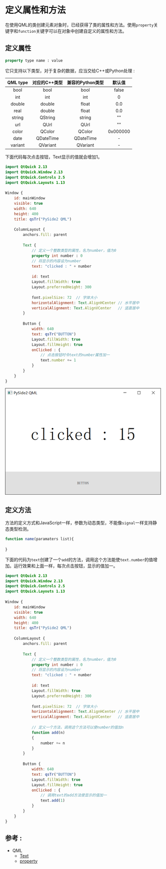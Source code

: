 # 定义属性和方法
在使用QML的类创建元素对象时，已经获得了类的属性和方法。使用`property`关键字和`function`关键字可以在对象中创建自定义的属性和方法。

## 定义属性
```QML
property type name : value
```
它只支持以下类型，对于复杂的数据，应当交给C++或Python处理 :  

| QML type | 对应的C++类型  | 兼容的Python类型 |  默认值    |
| :-:      | :-:           | :-:             | :-:        |
| bool     | bool          | bool            | false      |
| int      | int           | int             | 0          |
| double   | double        | float           | 0.0        |
| real     | double        | float           | 0.0        |
| string   | QString       | string          | ""         |
| url      | QUrl          | QUrl            | ""         |
| color    | QColor        | QColor          | 0x000000   |
| date     | QDateTime     | QDateTime       | -          |
| variant  | QVariant      | QVariant        | -          |

下面代码每次点击按钮，Text显示的值就会增加1。
```QML
import QtQuick 2.13
import QtQuick.Window 2.13
import QtQuick.Controls 2.5
import QtQuick.Layouts 1.13

Window {
    id: mainWindow
    visible: true
    width: 640
    height: 400
    title: qsTr("PySide2 QML")

    ColumnLayout {
        anchors.fill: parent

        Text {
            // 定义一个整数类型的属性，名为number，值为0
            property int number : 0
            // 将显示的内容设为number
            text: "clicked : " + number

            id: text
            Layout.fillWidth: true
            Layout.preferredHeight: 300
            
            font.pixelSize: 72  // 字体大小
            horizontalAlignment: Text.AlignHCenter // 水平居中
            verticalAlignment: Text.AlignVCenter   // 竖直居中
        }

        Button {
            width: 640
            text: qsTr("BUTTON")
            Layout.fillWidth: true
            Layout.fillHeight: true
            onClicked : {
                // 点击按钮时令text的number属性加一
                text.number += 1
            }
        }
    }
}
```

![Image](/image/qml/03.property_and_method/property.png)

## 定义方法
方法的定义方式和JavaScript一样，参数为动态类型，不能像`signal`一样支持静态类型检测。
```QML
function name(paramaters list){

}
```

下面的代码为`text`创建了一个`add`的方法，调用这个方法能使`text.number`的值增加。运行效果和上面一样，每次点击按钮，显示的值加一。
```QML
import QtQuick 2.13
import QtQuick.Window 2.13
import QtQuick.Controls 2.5
import QtQuick.Layouts 1.13

Window {
    id: mainWindow
    visible: true
    width: 640
    height: 400
    title: qsTr("PySide2 QML")

    ColumnLayout {
        anchors.fill: parent

        Text {
            // 定义一个整数类型的属性，名为number，值为0
            property int number : 0
            // 将显示的内容设为number
            text: "clicked : " + number

            id: text
            Layout.fillWidth: true
            Layout.preferredHeight: 300
            
            font.pixelSize: 72  // 字体大小
            horizontalAlignment: Text.AlignHCenter // 水平居中
            verticalAlignment: Text.AlignVCenter   // 竖直居中

            // 定义一个方法，调用这个方法可以使number的值加n
            function add(n)
            {
                number += n
            }
        }

        Button {
            width: 640
            text: qsTr("BUTTON")
            Layout.fillWidth: true
            Layout.fillHeight: true
            onClicked : {
                // 调用text的add方法使显示的值加一
                text.add(1)
            }
        }
    }
}
```

## 参考 :  
* QML
  * [Text](https://doc.qt.io/qt-5/qml-qtquick-text.html)
  * [property](https://doc.qt.io/qt-5/qtqml-syntax-objectattributes.html#property-attributes)